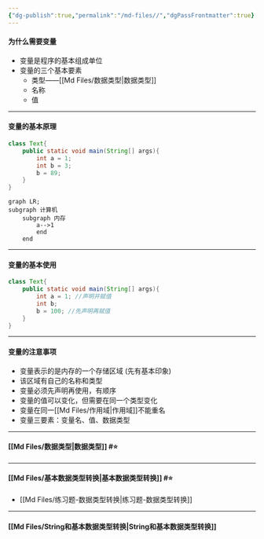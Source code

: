 ```yaml
---
{"dg-publish":true,"permalink":"/md-files//","dgPassFrontmatter":true}
---
```



#### 为什么需要变量
- 变量是程序的基本组成单位 
- 变量的三个基本要素 
	- 类型——[[Md Files/数据类型\|数据类型]] 
	- 名称
	- 值
---
#### 变量的基本原理
```java
class Text{
	public static void main(String[] args){
		int a = 1;
		int b = 3;
		b = 89;
	}
}
```
```mermaid
graph LR;
subgraph 计算机
	subgraph 内存
		a-->1
		end
	end
```
---
#### 变量的基本使用

```java
class Text{
	public static void main(String[] args){
		int a = 1; //声明并赋值
		int b;
		b = 100; //先声明再赋值
	}
}
```
---
#### 变量的注意事项
- 变量表示的是内存的一个存储区域 (先有基本印象)
- 该区域有自己的名称和类型
- 变量必须先声明再使用，有顺序
- 变量的值可以变化，但需要在同一个类型变化
- 变量在同一[[Md Files/作用域\|作用域]]不能重名
- 变量三要素：变量名、值、数据类型
---
#### [[Md Files/数据类型\|数据类型]] #⭐️ 

---
#### [[Md Files/基本数据类型转换\|基本数据类型转换]] #⭐️ 
- [[Md Files/练习题-数据类型转换\|练习题-数据类型转换]] 
---
#### [[Md Files/String和基本数据类型转换\|String和基本数据类型转换]] 

